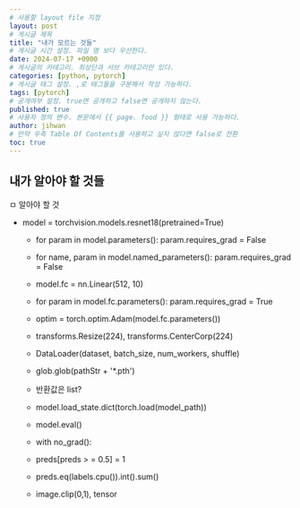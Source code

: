 ```yaml
---
# 사용할 layout file 지정
layout: post
# 게시글 제목
title: "내가 모르는 것들"
# 게시글 시간 설정. 파일 명 보다 우선한다.
date: 2024-07-17 +0900
# 게시글의 카테고리. 최상단과 서브 카테고리만 있다.
categories: [python, pytorch]
# 게시글 태그 설정. ,로 태그들을 구분해서 작성 가능하다.
tags: [pytorch]
# 공개여부 설정. true면 공개하고 false면 공개하지 않는다.
published: true
# 사용자 정의 변수. 본문에서 {{ page. food }} 형태로 사용 가능하다.
author: jihwan
# 만약 우측 Table Of Contents를 사용하고 싶지 않다면 false로 전환
toc: true
---
```

## 내가 알아야 할 것들

ㅁ 알아야 할 것
- model = torchvision.models.resnet18(pretrained=True)
  - for param in model.parameters():
  param.requires_grad = False
  - for name, param in model.named_parameters():
  param.requires_grad = False
  - model.fc = nn.Linear(512, 10)
  - for param in model.fc.parameters():
  param.requires_grad = True

  - optim = torch.optim.Adam(model.fc.parameters())

  - transforms.Resize(224), transforms.CenterCorp(224)

  - DataLoader(dataset, batch_size, num_workers, shuffle)

  - glob.glob(pathStr + '*.pth')
  * 반환값은 list?

  - model.load_state.dict(torch.load(model_path))

  - model.eval()

  - with no_grad():

  - preds[preds > = 0.5] = 1

  - preds.eq(labels.cpu()).int().sum()

  - image.clip(0,1), tensor
